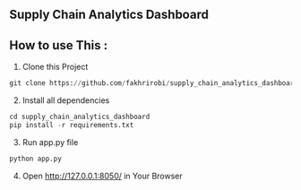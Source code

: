 ## Supply Chain Analytics Dashboard 





## How to use This : 
1. Clone this Project 
```python
git clone https://github.com/fakhrirobi/supply_chain_analytics_dashboard
```

2. Install all dependencies 
```python
cd supply_chain_analytics_dashboard
pip install -r requirements.txt

```
3. Run app.py file 
```python
python app.py
```

4. Open http://127.0.0.1:8050/ in Your Browser
   